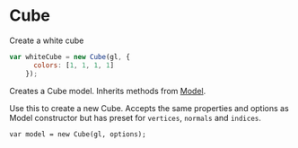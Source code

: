 # Cube

Create a white cube
```js
var whiteCube = new Cube(gl, {
      colors: [1, 1, 1, 1]
    });
```

Creates a Cube model. Inherits methods from [Model](Model).


Use this to create a new Cube. Accepts the same properties and options as Model constructor but has preset for `vertices`, `normals` and `indices`.

`var model = new Cube(gl, options);`
